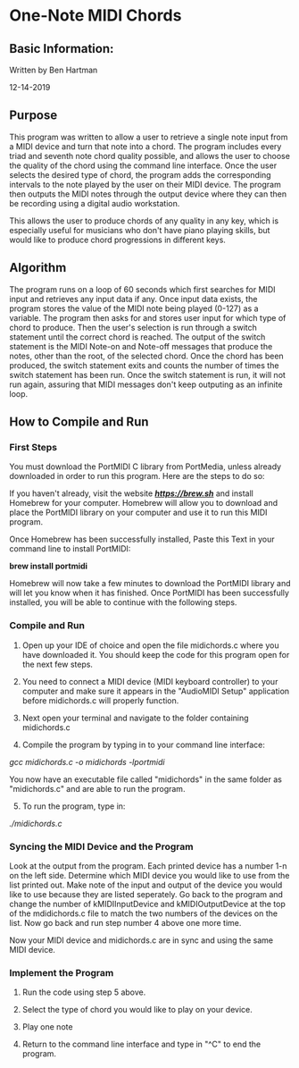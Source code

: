 # One-Note MIDI Chords

## Basic Information:

Written by Ben Hartman

12-14-2019

## Purpose

This program was written to allow a user to retrieve a single note input from a MIDI device and turn that note into a chord. The program includes every triad and seventh note chord quality possible, and allows the user to choose the quality of the chord using the command line interface. Once the user selects the desired type of chord, the program adds the corresponding intervals to the note played by the user on their MIDI device. The program then outputs the MIDI notes through the output device where they can then be recording using a digital audio workstation. 

This allows the user to produce chords of any quality in any key, which is especially useful for musicians who don't have piano playing skills, but would like to produce chord progressions in different keys.

## Algorithm

The program runs on a loop of 60 seconds which first searches for MIDI input and retrieves any input data if any. Once input data exists, the program stores the value of the MIDI note being played (0-127) as a variable. The program then asks for and stores user input for which type of chord to produce. Then the user's selection is run through a switch statement until the correct chord is reached. The output of the switch statement is the MIDI Note-on and Note-off messages that produce the notes, other than the root, of the selected chord. Once the chord has been produced, the switch statement exits and counts the number of times the switch statement has been run. Once the switch statement is run, it will not run again, assuring that MIDI messages don't keep outputing as an infinite loop. 

## How to Compile and Run

### First Steps
You must download the PortMIDI C library from PortMedia, unless already downloaded in order to run this program. Here are the steps to do so:

If you haven't already, visit the website ***https://brew.sh*** and install Homebrew for your computer. Homebrew will allow you to download and place the PortMIDI library on your computer and use it to run this MIDI program.

Once Homebrew has been successfully installed, Paste this Text in your command line to install PortMIDI:

**brew install portmidi**

Homebrew will now take a few minutes to download the PortMIDI library and will let you know when it has finished. Once PortMIDI has been successfully installed, you will be able to continue with the following steps.

### Compile and Run 

1. Open up your IDE of choice and open the file midichords.c where you have downloaded it. You should keep the code for this program open for the next few steps.

2. You need to connect a MIDI device (MIDI keyboard controller) to your computer and make sure it appears in the "AudioMIDI Setup" application before midichords.c will properly function.

3. Next open your terminal and navigate to the folder containing midichords.c 

4. Compile the program by typing in to your command line interface:

*gcc midichords.c -o midichords -lportmidi*

You now have an executable file called "midichords" in the same folder as "midichords.c" and are able to run the program.

  5. To run the program, type in:

*./midichords.c*

### Syncing the MIDI Device and the Program

Look at the output from the program. Each printed device has a number 1-n on the left side. Determine which MIDI device you would like to use from the list printed out. Make note of the input and output of the device you would like to use because they are listed seperately. Go back to the program and change the number of kMIDIInputDevice and kMIDIOutputDevice at the top of the mdidichords.c file to match the two numbers of the devices on the list. Now go back and run step number 4 above one more time.

Now your MIDI device and midichords.c are in sync and using the same MIDI device. 

### Implement the Program

1. Run the code using step 5 above.

2. Select the type of chord you would like to play on your device.

3. Play one note 

4. Return to the command line interface and type in "^C" to end the program.
